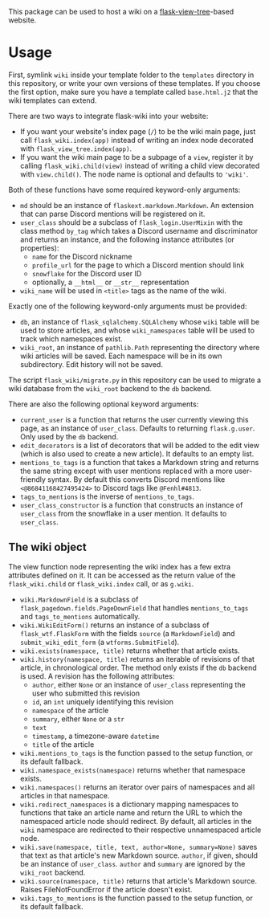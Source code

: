 This package can be used to host a wiki on a [flask-view-tree](https://github.com/fenhl/flask-view-tree)-based website.

# Usage

First, symlink `wiki` inside your template folder to the `templates` directory in this repository, or write your own versions of these templates. If you choose the first option, make sure you have a template called `base.html.j2` that the wiki templates can extend.

There are two ways to integrate flask-wiki into your website:

* If you want your website's index page (`/`) to be the wiki main page, just call `flask_wiki.index(app)` instead of writing an index node decorated with `flask_view_tree.index(app)`.
* If you want the wiki main page to be a subpage of a `view`, register it by calling `flask_wiki.child(view)` instead of writing a child view decorated with `view.child()`. The node name is optional and defaults to `'wiki'`.

Both of these functions have some required keyword-only arguments:

* `md` should be an instance of `flaskext.markdown.Markdown`. An extension that can parse Discord mentions will be registered on it.
* `user_class` should be a subclass of `flask_login.UserMixin` with the class method `by_tag` which takes a Discord username and discriminator and returns an instance, and the following instance attributes (or properties):
    * `name` for the Discord nickname
    * `profile_url` for the page to which a Discord mention should link
    * `snowflake` for the Discord user ID
    * optionally, a `__html__` or `__str__` representation
* `wiki_name` will be used in `<title>` tags as the name of the wiki.

Exactly one of the following keyword-only arguments must be provided:

* `db`, an instance of `flask_sqlalchemy.SQLAlchemy` whose `wiki` table will be used to store articles, and whose `wiki_namespaces` table will be used to track which namespaces exist.
* `wiki_root`, an instance of `pathlib.Path` representing the directory where wiki articles will be saved. Each namespace will be in its own subdirectory. Edit history will not be saved.

The script `flask_wiki/migrate.py` in this repository can be used to migrate a wiki database from the `wiki_root` backend to the `db` backend.

There are also the following optional keyword arguments:

* `current_user` is a function that returns the user currently viewing this page, as an instance of `user_class`. Defaults to returning `flask.g.user`. Only used by the `db` backend.
* `edit_decorators` is a list of decorators that will be added to the edit view (which is also used to create a new article). It defaults to an empty list.
* `mentions_to_tags` is a function that takes a Markdown string and returns the same string except with user mentions replaced with a more user-friendly syntax. By default this converts Discord mentions like `<@86841168427495424>` to Discord tags like `@Fenhl#4813`.
* `tags_to_mentions` is the inverse of `mentions_to_tags`.
* `user_class_constructor` is a function that constructs an instance of `user_class` from the snowflake in a user mention. It defaults to `user_class`.

## The wiki object

The view function node representing the wiki index has a few extra attributes defined on it. It can be accessed as the return value of the `flask_wiki.child` or `flask_wiki.index` call, or as `g.wiki`.

* `wiki.MarkdownField` is a subclass of `flask_pagedown.fields.PageDownField` that handles `mentions_to_tags` and `tags_to_mentions` automatically.
* `wiki.WikiEditForm()` returns an instance of a subclass of `flask_wtf.FlaskForm` with the fields `source` (a `MarkdownField`) and `submit_wiki_edit_form` (a `wtforms.SubmitField`).
* `wiki.exists(namespace, title)` returns whether that article exists.
* `wiki.history(namespace, title)` returns an iterable of revisions of that article, in chronological order. The method only exists if the `db` backend is used. A revision has the following attributes:
    * `author`, either `None` or an instance of `user_class` representing the user who submitted this revision
    * `id`, an `int` uniquely identifying this revision
    * `namespace` of the article
    * `summary`, either `None` or a `str`
    * `text`
    * `timestamp`, a timezone-aware `datetime`
    * `title` of the article
* `wiki.mentions_to_tags` is the function passed to the setup function, or its default fallback.
* `wiki.namespace_exists(namespace)` returns whether that namespace exists.
* `wiki.namespaces()` returns an iterator over pairs of namespaces and all articles in that namespace.
* `wiki.redirect_namespaces` is a dictionary mapping namespaces to functions that take an article name and return the URL to which the namespaced article node should redirect. By default, all articles in the `wiki` namespace are redirected to their respective unnamespaced article node.
* `wiki.save(namespace, title, text, author=None, summary=None)` saves that text as that article's new Markdown source. `author`, if given, should be an instance of `user_class`. `author` and `summary` are ignored by the `wiki_root` backend.
* `wiki.source(namespace, title)` returns that article's Markdown source. Raises FileNotFoundError if the article doesn't exist.
* `wiki.tags_to_mentions` is the function passed to the setup function, or its default fallback.
